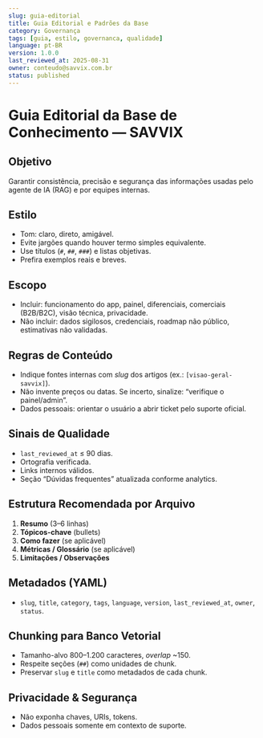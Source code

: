 ```yaml
---
slug: guia-editorial
title: Guia Editorial e Padrões da Base
category: Governança
tags: [guia, estilo, governanca, qualidade]
language: pt-BR
version: 1.0.0
last_reviewed_at: 2025-08-31
owner: conteudo@savvix.com.br
status: published
---
```


# Guia Editorial da Base de Conhecimento — SAVVIX

## Objetivo
Garantir consistência, precisão e segurança das informações usadas pelo agente de IA (RAG) e por equipes internas.

## Estilo
- Tom: claro, direto, amigável.
- Evite jargões quando houver termo simples equivalente.
- Use títulos (`#`, `##`, `###`) e listas objetivas.
- Prefira exemplos reais e breves.

## Escopo
- Incluir: funcionamento do app, painel, diferenciais, comerciais (B2B/B2C), visão técnica, privacidade.
- Não incluir: dados sigilosos, credenciais, roadmap não público, estimativas não validadas.

## Regras de Conteúdo
- Indique fontes internas com *slug* dos artigos (ex.: `[visao-geral-savvix]`).
- Não invente preços ou datas. Se incerto, sinalize: “verifique o painel/admin”.
- Dados pessoais: orientar o usuário a abrir ticket pelo suporte oficial.

## Sinais de Qualidade
- `last_reviewed_at` ≤ 90 dias.
- Ortografia verificada.
- Links internos válidos.
- Seção “Dúvidas frequentes” atualizada conforme analytics.

## Estrutura Recomendada por Arquivo
1. **Resumo** (3–6 linhas)
2. **Tópicos-chave** (bullets)
3. **Como fazer** (se aplicável)
4. **Métricas / Glossário** (se aplicável)
5. **Limitações / Observações**

## Metadados (YAML)
- `slug`, `title`, `category`, `tags`, `language`, `version`, `last_reviewed_at`, `owner`, `status`.

## Chunking para Banco Vetorial
- Tamanho-alvo 800–1.200 caracteres, *overlap* ~150.
- Respeite seções (`##`) como unidades de chunk.
- Preservar `slug` e `title` como metadados de cada chunk.

## Privacidade & Segurança
- Não exponha chaves, URIs, tokens.
- Dados pessoais somente em contexto de suporte.
